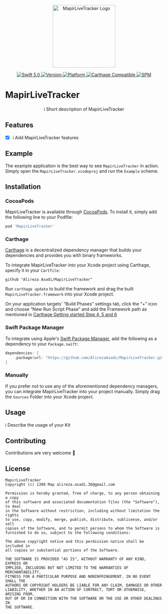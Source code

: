 <p align="center">
   <img width="200" src="https://raw.githubusercontent.com/SvenTiigi/SwiftKit/gh-pages/readMeAssets/SwiftKitLogo.png" alt="MapirLiveTracker Logo">
</p>

<p align="center">
   <a href="https://developer.apple.com/swift/">
      <img src="https://img.shields.io/badge/Swift-5.0-orange.svg?style=flat" alt="Swift 5.0">
   </a>
   <a href="http://cocoapods.org/pods/MapirLiveTracker">
      <img src="https://img.shields.io/cocoapods/v/MapirLiveTracker.svg?style=flat" alt="Version">
   </a>
   <a href="http://cocoapods.org/pods/MapirLiveTracker">
      <img src="https://img.shields.io/cocoapods/p/MapirLiveTracker.svg?style=flat" alt="Platform">
   </a>
   <a href="https://github.com/Carthage/Carthage">
      <img src="https://img.shields.io/badge/Carthage-compatible-4BC51D.svg?style=flat" alt="Carthage Compatible">
   </a>
   <a href="https://github.com/apple/swift-package-manager">
      <img src="https://img.shields.io/badge/Swift%20Package%20Manager-compatible-brightgreen.svg" alt="SPM">
   </a>
</p>

# MapirLiveTracker

<p align="center">
ℹ️ Short description of MapirLiveTracker
</p>

## Features

- [x] ℹ️ Add MapirLiveTracker features

## Example

The example application is the best way to see `MapirLiveTracker` in action. Simply open the `MapirLiveTracker.xcodeproj` and run the `Example` scheme.

## Installation

### CocoaPods

MapirLiveTracker is available through [CocoaPods](http://cocoapods.org). To install
it, simply add the following line to your Podfile:

```bash
pod 'MapirLiveTracker'
```

### Carthage

[Carthage](https://github.com/Carthage/Carthage) is a decentralized dependency manager that builds your dependencies and provides you with binary frameworks.

To integrate MapirLiveTracker into your Xcode project using Carthage, specify it in your `Cartfile`:

```ogdl
github "Alireza Asadi/MapirLiveTracker"
```

Run `carthage update` to build the framework and drag the built `MapirLiveTracker.framework` into your Xcode project. 

On your application targets’ “Build Phases” settings tab, click the “+” icon and choose “New Run Script Phase” and add the Framework path as mentioned in [Carthage Getting started Step 4, 5 and 6](https://github.com/Carthage/Carthage/blob/master/README.md#if-youre-building-for-ios-tvos-or-watchos)

### Swift Package Manager

To integrate using Apple's [Swift Package Manager](https://swift.org/package-manager/), add the following as a dependency to your `Package.swift`:

```swift
dependencies: [
    .package(url: "https://github.com/AlirezaAsadi/MapirLiveTracker.git", from: "1.0.0")
]
```

### Manually

If you prefer not to use any of the aforementioned dependency managers, you can integrate MapirLiveTracker into your project manually. Simply drag the `Sources` Folder into your Xcode project.

## Usage

ℹ️ Describe the usage of your Kit

## Contributing
Contributions are very welcome 🙌

## License

```
MapirLiveTracker
Copyright (c) 1398 Map alireza.asadi.36@gmail.com

Permission is hereby granted, free of charge, to any person obtaining a copy
of this software and associated documentation files (the "Software"), to deal
in the Software without restriction, including without limitation the rights
to use, copy, modify, merge, publish, distribute, sublicense, and/or sell
copies of the Software, and to permit persons to whom the Software is
furnished to do so, subject to the following conditions:

The above copyright notice and this permission notice shall be included in
all copies or substantial portions of the Software.

THE SOFTWARE IS PROVIDED "AS IS", WITHOUT WARRANTY OF ANY KIND, EXPRESS OR
IMPLIED, INCLUDING BUT NOT LIMITED TO THE WARRANTIES OF MERCHANTABILITY,
FITNESS FOR A PARTICULAR PURPOSE AND NONINFRINGEMENT. IN NO EVENT SHALL THE
AUTHORS OR COPYRIGHT HOLDERS BE LIABLE FOR ANY CLAIM, DAMAGES OR OTHER
LIABILITY, WHETHER IN AN ACTION OF CONTRACT, TORT OR OTHERWISE, ARISING FROM,
OUT OF OR IN CONNECTION WITH THE SOFTWARE OR THE USE OR OTHER DEALINGS IN
THE SOFTWARE.
```
